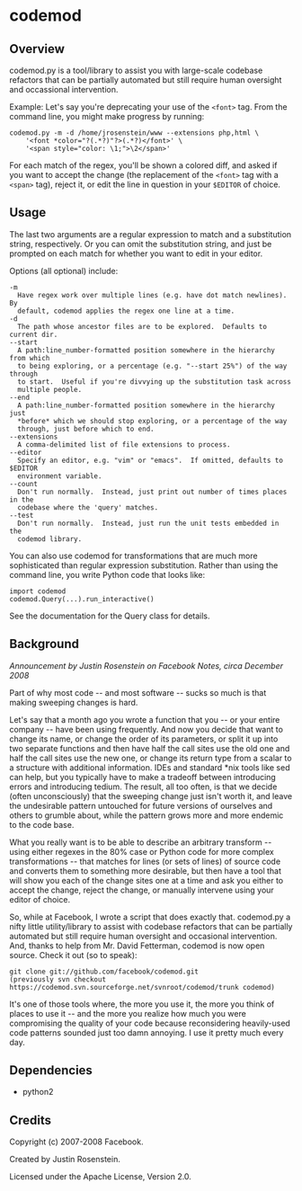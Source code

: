 codemod
=======

Overview
--------

codemod.py is a tool/library to assist you with large-scale codebase refactors that can be partially automated but still require human oversight and occassional intervention.

Example: Let's say you're deprecating your use of the `<font>` tag.  From the command line, you might make progress by running:

    codemod.py -m -d /home/jrosenstein/www --extensions php,html \
        '<font *color="?(.*?)"?>(.*?)</font>' \
        '<span style="color: \1;">\2</span>'

For each match of the regex, you'll be shown a colored diff, and asked if you want to accept the change (the replacement of the `<font>` tag with a `<span>` tag), reject it, or edit the line in question in your `$EDITOR` of choice.

Usage
-----

The last two arguments are a regular expression to match and a substitution string, respectively.  Or you can omit the substitution string, and just be prompted on each match for whether you want to edit in your editor.

Options (all optional) include:

    -m
      Have regex work over multiple lines (e.g. have dot match newlines).  By
      default, codemod applies the regex one line at a time.
    -d
      The path whose ancestor files are to be explored.  Defaults to current dir.
    --start
      A path:line_number-formatted position somewhere in the hierarchy from which
      to being exploring, or a percentage (e.g. "--start 25%") of the way through
      to start.  Useful if you're divvying up the substitution task across
      multiple people.
    --end
      A path:line_number-formatted position somewhere in the hierarchy just
      *before* which we should stop exploring, or a percentage of the way
      through, just before which to end.
    --extensions
      A comma-delimited list of file extensions to process.
    --editor
      Specify an editor, e.g. "vim" or "emacs".  If omitted, defaults to $EDITOR
      environment variable.
    --count
      Don't run normally.  Instead, just print out number of times places in the
      codebase where the 'query' matches.
    --test
      Don't run normally.  Instead, just run the unit tests embedded in the
      codemod library.

You can also use codemod for transformations that are much more sophisticated than regular expression substitution.  Rather than using the command line, you write Python code that looks like:

    import codemod
    codemod.Query(...).run_interactive()

See the documentation for the Query class for details.

Background
----------

*Announcement by Justin Rosenstein on Facebook Notes, circa December 2008*

Part of why most code -- and most software -- sucks so much is that making sweeping changes is hard.

Let's say that a month ago you wrote a function that you -- or your entire company -- have been using frequently. And now you decide that want to change its name, or change the order of its parameters, or split it up into two separate functions and then have half the call sites use the old one and half the call sites use the new one, or change its return type from a scalar to a structure with additional information. IDEs and standard \*nix tools like sed can help, but you typically have to make a tradeoff between introducing errors and introducing tedium. The result, all too often, is that we decide (often unconsciously) that the sweeping change just isn't worth it, and leave the undesirable pattern untouched for future versions of ourselves and others to grumble about, while the pattern grows more and more endemic to the code base.

What you really want is to be able to describe an arbitrary transform -- using either regexes in the 80% case or Python code for more complex transformations -- that matches for lines (or sets of lines) of source code and converts them to something more desirable, but then have a tool that will show you each of the change sites one at a time and ask you either to accept the change, reject the change, or manually intervene using your editor of choice.

So, while at Facebook, I wrote a script that does exactly that. codemod.py a nifty little utility/library to assist with codebase refactors that can be partially automated but still require human oversight and occasional intervention. And, thanks to help from Mr. David Fetterman, codemod is now open source. Check it out (so to speak):

    git clone git://github.com/facebook/codemod.git
    (previously svn checkout https://codemod.svn.sourceforge.net/svnroot/codemod/trunk codemod)

It's one of those tools where, the more you use it, the more you think of places to use it -- and the more you realize how much you were compromising the quality of your code because reconsidering heavily-used code patterns sounded just too damn annoying. I use it pretty much every day.


Dependencies
------------

* python2

Credits
-------

Copyright (c) 2007-2008 Facebook.

Created by Justin Rosenstein.

Licensed under the Apache License, Version 2.0.

